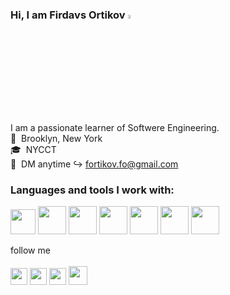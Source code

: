 ### Hi, I am Firdavs Ortikov <img src="https://media.giphy.com/media/hvRJCLFzcasrR4ia7z/giphy.gif" width="4%">

 I am a passionate learner of Softwere Engineering. <br>
 📍&nbsp; Brooklyn, New York <br>
 🎓&nbsp; NYCCT <br>
 📧&nbsp; DM anytime ↪ fortikov.fo@gmail.com

 ### Languages and tools I work with: 
 
 <code><img src="https://w7.pngwing.com/pngs/390/229/png-transparent-logo-html5-brand-design-text-logo-number.png" widht="40px" height="40px"></code>
 <code><img src="https://coryrylan.com/assets/images/posts/types/css.svg" widht="45px" height="45px"></code>
 <code><img src="https://image.pngaaa.com/772/3801772-middle.png" widht="45px" height="45px"></code>
 <code><img src="https://www.freepnglogos.com/uploads/javascript-png/javascript-vector-logo-yellow-png-transparent-javascript-vector-12.png" widht="45px" height="45px"></code>
  <code><img src="https://www.logolynx.com/images/logolynx/7c/7cd9586a595db92320ebf7beab22a7af.png" widht="45px" height="45px"></code>
 <code><img src="https://git-scm.com/images/logos/downloads/Git-Icon-1788C.png" widht="45px" height="45px"></code>
 <code><img src="https://e1.pngegg.com/pngimages/452/590/png-clipart-clay-os-6-a-macos-icon-github-desktop-white-cat-on-purple-background-icon.png" widht="25px" height="45px"></code>
 
  
 

follow me
<br>
<br>
<a href="https://www.linkedin.com/in/firdavs-ortikov-a52a00210?lipi=urn%3Ali%3Apage%3Ad_flagship3_profile_view_base_contact_details%3BCTFGXjzIQfygwWwph0390Q%3D%3D" target="_blank"><img src="https://image.similarpng.com/very-thumbnail/2020/07/Linkedin-logo-transparent-PNG.png" width="27px"></a>
<a href="https://www.instagram.com/artikov__dt/" target="_blank"><img src="http://assets.stickpng.com/images/580b57fcd9996e24bc43c521.png" width="27px"></a>
<a href="https://www.facebook.com/profile.php?id=100008536249437" target="_blank"><img src="https://pnggrid.com/wp-content/uploads/2021/07/Facebook-Logo-Square-768x768.png" width="27px"></a>
<a href="https://github.com/firdavsortikov" target="_blank"><img src="https://img.icons8.com/ios-filled/344/github.png" width="30px" height="30px"></a>
 
